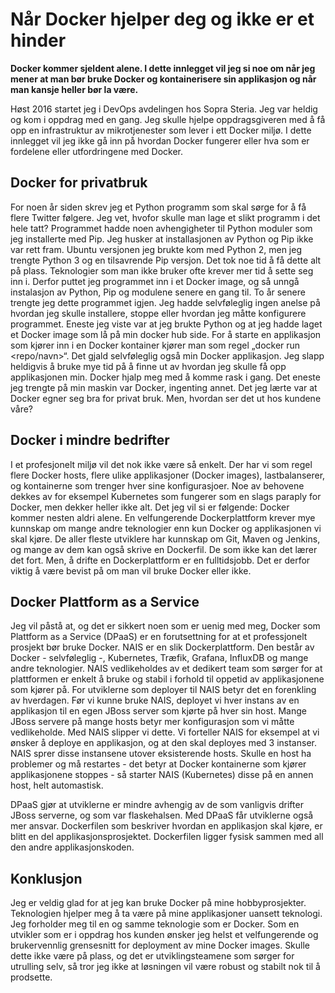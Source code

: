 ﻿# Når Docker hjelper deg og ikke er et hinder
**Docker kommer sjeldent alene. I dette innlegget vil jeg si noe om når jeg mener at man bør bruke Docker og kontainerisere sin applikasjon og når man kansje heller bør la være.**

Høst 2016 startet jeg i DevOps avdelingen hos Sopra Steria. Jeg var heldig og kom i oppdrag med en gang. Jeg skulle hjelpe oppdragsgiveren med å få opp en infrastruktur av mikrotjenester som lever i ett Docker miljø. I dette innlegget vil jeg ikke gå inn på hvordan Docker fungerer eller hva som er fordelene eller utfordringene med Docker.  
## Docker for privatbruk 
For noen år siden skrev jeg et Python programm som skal sørge for å få flere Twitter følgere. Jeg vet, hvofor skulle man lage et slikt programm i det hele tatt? Programmet hadde noen avhengigheter til Python moduler som jeg installerte med Pip. Jeg husker at installasjonen av Python og Pip ikke var rett fram. Ubuntu versjonen jeg brukte kom med Python 2, men jeg trengte Python 3 og en tilsavrende Pip versjon. Det tok noe tid å få dette alt på plass. Teknologier som man ikke bruker ofte krever mer tid å sette seg inn i. Derfor puttet jeg programmet inn i et Docker image, og så unngå instalasjon av Python, Pip og modulene senere en gang til. 
To år senere trengte jeg dette programmet igjen. Jeg hadde selvføleglig ingen anelse på hvordan jeg skulle installere, stoppe eller hvordan jeg måtte konfigurere programmet. Eneste jeg viste var at jeg brukte Python og at jeg hadde laget et Docker image som lå på min docker hub side. For å starte en applikasjon som kjører inn i en Docker kontainer kjører man som regel „docker run <repo/navn>“. Det gjald selvføleglig også min Docker applikasjon. Jeg slapp heldigvis å bruke mye tid på å finne ut av hvordan jeg skulle få opp applikasjonen min. Docker hjalp meg med å komme rask i gang. Det eneste jeg trengte på min maskin var Docker, ingenting annet. Det jeg lærte var at Docker egner seg bra for privat bruk. Men, hvordan ser det ut hos kundene våre?
## Docker i mindre bedrifter
I et profesjonelt miljø vil det nok ikke være så enkelt. Der har vi som regel flere Docker hosts, flere ulike applikasjoner (Docker images), lastbalanserer, og kontainerne som trenger hver sine konfigurasjoer. Noe av behovene dekkes av for eksempel Kubernetes som fungerer som en slags paraply for Docker, men dekker heller ikke alt. Det jeg vil si er følgende: Docker kommer nesten aldri alene. En velfungerende Dockerplattform krever mye kunnskap om mange andre teknologier enn kun Docker og applikasjonen vi skal kjøre. De aller fleste utviklere har kunnskap om Git, Maven og Jenkins, og mange av dem kan også skrive en Dockerfil. De som ikke kan det lærer det fort. Men, å drifte en Dockerplattform er en fulltidsjobb.  Det er derfor viktig å være bevist på om man vil bruke Docker eller ikke. 
## Docker Plattform as a Service
Jeg vil påstå at, og det er sikkert noen som er uenig med meg, Docker som Plattform as a Service (DPaaS) er en forutsettning for at et professjonelt prosjekt bør bruke Docker. NAIS er en slik Dockerplattform. Den består av Docker - selvføleglig -, Kubernetes, Træfik, Grafana, InfluxDB og mange andre teknologier. NAIS vedlikeholdes av et dedikert team som sørger for at plattformen er enkelt å bruke og stabil i forhold til oppetid av applikasjonene som kjører på. For utviklerne som deployer til NAIS betyr det en forenkling av hverdagen. Før vi kunne bruke NAIS, deployet vi hver instans av en applikasjon til en egen JBoss server som kjørte på hver sin host. Mange JBoss servere på mange hosts betyr mer konfigurasjon som vi måtte vedlikeholde. Med NAIS slipper vi dette. Vi forteller NAIS for eksempel at vi ønsker å deploye en applikasjon, og at den skal deployes med 3 instanser. NAIS sprer disse instansene utover eksisterende hosts. Skulle en host ha problemer og må restartes - det betyr at Docker kontainerne som kjører applikasjonene stoppes - så starter NAIS (Kubernetes) disse på en annen host, helt automastisk. 

DPaaS gjør at utviklerne er mindre avhengig av de som vanligvis drifter JBoss serverne, og som var  flaskehalsen. Med DPaaS får utviklerne også mer ansvar. Dockerfilen som beskriver hvordan en applikasjon skal kjøre, er blitt en del applikasjonsprosjektet. Dockerfilen ligger fysisk sammen med all den andre applikasjonskoden.   
## Konklusjon
Jeg er veldig glad for at jeg kan bruke Docker på mine hobbyprosjekter. Teknologien hjelper meg å ta være på mine applikasjoner uansett teknologi. Jeg forholder meg til en og samme teknologie som er Docker. Som en utvikler som er i oppdrag hos kunden ønsker jeg helst et velfungerende og brukervennlig grensesnitt for deployment av mine Docker images. Skulle dette ikke være på plass, og det er utviklingsteamene som sørger for utrulling selv, så tror jeg ikke at løsningen vil være robust og stabilt nok til å prodsette.
